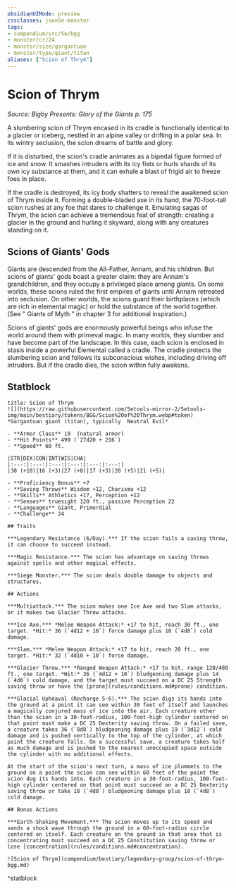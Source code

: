 ```yaml
---
obsidianUIMode: preview
cssclasses: json5e-monster
tags:
- compendium/src/5e/bgg
- monster/cr/24
- monster/size/gargantuan
- monster/type/giant/titan
aliases: ["Scion of Thrym"]
---
```

# Scion of Thrym
*Source: Bigby Presents: Glory of the Giants p. 175*  

A slumbering scion of Thrym encased in its cradle is functionally identical to a glacier or iceberg, nestled in an alpine valley or drifting in a polar sea. In its wintry seclusion, the scion dreams of battle and glory.

If it is disturbed, the scion's cradle animates as a bipedal figure formed of ice and snow. It smashes intruders with its icy fists or hurls shards of its own icy substance at them, and it can exhale a blast of frigid air to freeze foes in place.

If the cradle is destroyed, its icy body shatters to reveal the awakened scion of Thrym inside it. Forming a double-bladed axe in its hand, the 70-foot-tall scion rushes at any foe that dares to challenge it. Emulating sagas of Thrym, the scion can achieve a tremendous feat of strength: creating a glacier in the ground and hurling it skyward, along with any creatures standing on it.

## Scions of Giants' Gods

Giants are descended from the All-Father, Annam, and his children. But scions of giants' gods boast a greater claim: they are Annam's grandchildren, and they occupy a privileged place among giants. On some worlds, these scions ruled the first empires of giants until Annam retreated into seclusion. On other worlds, the scions guard their birthplaces (which are rich in elemental magic) or hold the substance of the world together. (See " Giants of Myth " in chapter 3 for additional inspiration.)

Scions of giants' gods are enormously powerful beings who infuse the world around them with primeval magic. In many worlds, they slumber and have become part of the landscape. In this case, each scion is enclosed in stasis inside a powerful Elemental called a cradle. The cradle protects the slumbering scion and follows its subconscious wishes, including driving off intruders. But if the cradle dies, the scion within fully awakens.

## Statblock

```ad-statblock
title: Scion of Thrym
![](https://raw.githubusercontent.com/5etools-mirror-2/5etools-img/main/bestiary/tokens/BGG/Scion%20of%20Thrym.webp#token)
*Gargantuan giant (titan), typically  Neutral Evil*

- **Armor Class** 19  (natural armor)
- **Hit Points** 499 (`27d20 + 216`)
- **Speed** 60 ft.

|STR|DEX|CON|INT|WIS|CHA|
|:---:|:---:|:---:|:---:|:---:|:---:|
|30 (+10)|16 (+3)|27 (+8)|17 (+3)|20 (+5)|21 (+5)|

- **Proficiency Bonus** +7
- **Saving Throws** Wisdom +12, Charisma +12
- **Skills** Athletics +17, Perception +12
- **Senses** truesight 120 ft., passive Perception 22
- **Languages** Giant, Primordial
- **Challenge** 24

## Traits

***Legendary Resistance (6/Day).*** If the scion fails a saving throw, it can choose to succeed instead.

***Magic Resistance.*** The scion has advantage on saving throws against spells and other magical effects.

***Siege Monster.*** The scion deals double damage to objects and structures.

## Actions

***Multiattack.*** The scion makes one Ice Axe and two Slam attacks, or it makes two Glacier Throw attacks.

***Ice Axe.*** *Melee Weapon Attack:* +17 to hit, reach 30 ft., one target. *Hit:* 36 (`4d12 + 10`) force damage plus 18 (`4d8`) cold damage.

***Slam.*** *Melee Weapon Attack:* +17 to hit, reach 20 ft., one target. *Hit:* 32 (`4d10 + 10`) force damage.

***Glacier Throw.*** *Ranged Weapon Attack:* +17 to hit, range 120/480 ft., one target. *Hit:* 36 (`4d12 + 10`) bludgeoning damage plus 14 (`4d6`) cold damage, and the target must succeed on a DC 25 Strength saving throw or have the [prone](rules/conditions.md#prone) condition.

***Glacial Upheaval (Recharge 5-6).*** The scion digs its hands into the ground at a point it can see within 30 feet of itself and launches a magically conjured mass of ice into the air. Each creature other than the scion in a 30-foot-radius, 100-foot-high cylinder centered on that point must make a DC 25 Dexterity saving throw. On a failed save, a creature takes 36 (`8d8`) bludgeoning damage plus 19 (`3d12`) cold damage and is pushed vertically to the top of the cylinder, at which point the creature falls. On a successful save, a creature takes half as much damage and is pushed to the nearest unoccupied space outside the cylinder with no additional effects.

At the start of the scion's next turn, a mass of ice plummets to the ground on a point the scion can see within 60 feet of the point the scion dug its hands into. Each creature in a 30-foot-radius, 100-foot-high cylinder centered on that point must succeed on a DC 25 Dexterity saving throw or take 18 (`4d8`) bludgeoning damage plus 18 (`4d8`) cold damage.

## Bonus Actions

***Earth-Shaking Movement.*** The scion moves up to its speed and sends a shock wave through the ground in a 60-foot-radius circle centered on itself. Each creature on the ground in that area that is concentrating must succeed on a DC 25 Constitution saving throw or lose [concentration](rules/conditions.md#concentration).

![Scion of Thrym](compendium/bestiary/legendary-group/scion-of-thrym-bgg.md)
```
^statblock